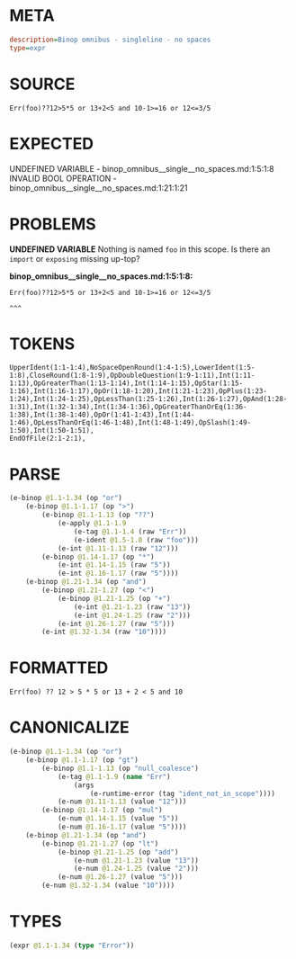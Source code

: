 # META
~~~ini
description=Binop omnibus - singleline - no spaces
type=expr
~~~
# SOURCE
~~~roc
Err(foo)??12>5*5 or 13+2<5 and 10-1>=16 or 12<=3/5
~~~
# EXPECTED
UNDEFINED VARIABLE - binop_omnibus__single__no_spaces.md:1:5:1:8
INVALID BOOL OPERATION - binop_omnibus__single__no_spaces.md:1:21:1:21
# PROBLEMS
**UNDEFINED VARIABLE**
Nothing is named `foo` in this scope.
Is there an `import` or `exposing` missing up-top?

**binop_omnibus__single__no_spaces.md:1:5:1:8:**
```roc
Err(foo)??12>5*5 or 13+2<5 and 10-1>=16 or 12<=3/5
```
    ^^^


# TOKENS
~~~zig
UpperIdent(1:1-1:4),NoSpaceOpenRound(1:4-1:5),LowerIdent(1:5-1:8),CloseRound(1:8-1:9),OpDoubleQuestion(1:9-1:11),Int(1:11-1:13),OpGreaterThan(1:13-1:14),Int(1:14-1:15),OpStar(1:15-1:16),Int(1:16-1:17),OpOr(1:18-1:20),Int(1:21-1:23),OpPlus(1:23-1:24),Int(1:24-1:25),OpLessThan(1:25-1:26),Int(1:26-1:27),OpAnd(1:28-1:31),Int(1:32-1:34),Int(1:34-1:36),OpGreaterThanOrEq(1:36-1:38),Int(1:38-1:40),OpOr(1:41-1:43),Int(1:44-1:46),OpLessThanOrEq(1:46-1:48),Int(1:48-1:49),OpSlash(1:49-1:50),Int(1:50-1:51),
EndOfFile(2:1-2:1),
~~~
# PARSE
~~~clojure
(e-binop @1.1-1.34 (op "or")
	(e-binop @1.1-1.17 (op ">")
		(e-binop @1.1-1.13 (op "??")
			(e-apply @1.1-1.9
				(e-tag @1.1-1.4 (raw "Err"))
				(e-ident @1.5-1.8 (raw "foo")))
			(e-int @1.11-1.13 (raw "12")))
		(e-binop @1.14-1.17 (op "*")
			(e-int @1.14-1.15 (raw "5"))
			(e-int @1.16-1.17 (raw "5"))))
	(e-binop @1.21-1.34 (op "and")
		(e-binop @1.21-1.27 (op "<")
			(e-binop @1.21-1.25 (op "+")
				(e-int @1.21-1.23 (raw "13"))
				(e-int @1.24-1.25 (raw "2")))
			(e-int @1.26-1.27 (raw "5")))
		(e-int @1.32-1.34 (raw "10"))))
~~~
# FORMATTED
~~~roc
Err(foo) ?? 12 > 5 * 5 or 13 + 2 < 5 and 10
~~~
# CANONICALIZE
~~~clojure
(e-binop @1.1-1.34 (op "or")
	(e-binop @1.1-1.17 (op "gt")
		(e-binop @1.1-1.13 (op "null_coalesce")
			(e-tag @1.1-1.9 (name "Err")
				(args
					(e-runtime-error (tag "ident_not_in_scope"))))
			(e-num @1.11-1.13 (value "12")))
		(e-binop @1.14-1.17 (op "mul")
			(e-num @1.14-1.15 (value "5"))
			(e-num @1.16-1.17 (value "5"))))
	(e-binop @1.21-1.34 (op "and")
		(e-binop @1.21-1.27 (op "lt")
			(e-binop @1.21-1.25 (op "add")
				(e-num @1.21-1.23 (value "13"))
				(e-num @1.24-1.25 (value "2")))
			(e-num @1.26-1.27 (value "5")))
		(e-num @1.32-1.34 (value "10"))))
~~~
# TYPES
~~~clojure
(expr @1.1-1.34 (type "Error"))
~~~
